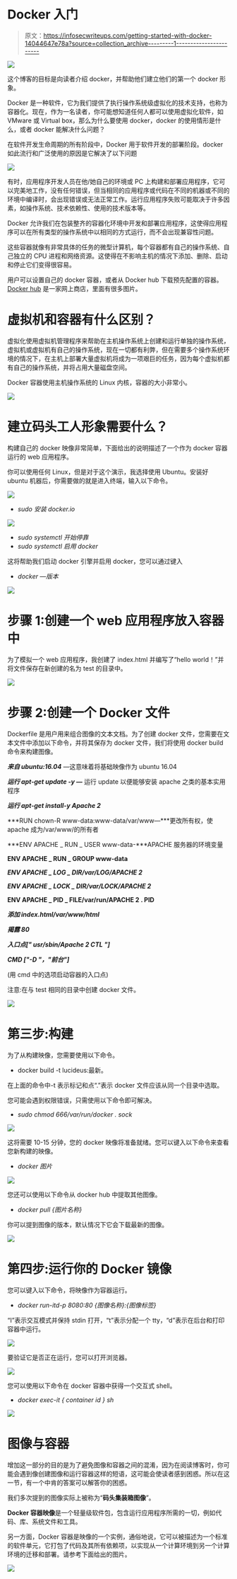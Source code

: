 # Docker 入门

> 原文：<https://infosecwriteups.com/getting-started-with-docker-14044647e78a?source=collection_archive---------1----------------------->

![](img/aa499d927b3767a4d9af10a85ba0ed83.png)

这个博客的目标是向读者介绍 docker，并帮助他们建立他们的第一个 docker 形象。

Docker 是一种软件，它为我们提供了执行操作系统级虚拟化的技术支持，也称为容器化。现在，作为一名读者，你可能想知道任何人都可以使用虚拟化软件，如 VMware 或 Virtual box，那么为什么要使用 docker，docker 的使用情形是什么，或者 docker 能解决什么问题？

在软件开发生命周期的所有阶段中，Docker 用于软件开发的部署阶段。docker 如此流行和广泛使用的原因是它解决了以下问题

![](img/6654d0852fa3799899c8992068904354.png)

有时，应用程序开发人员在他/她自己的环境或 PC 上构建和部署应用程序，它可以完美地工作，没有任何错误，但当相同的应用程序或代码在不同的机器或不同的环境中编译时，会出现错误或无法正常工作。运行应用程序失败可能取决于许多因素，如操作系统、技术依赖性、使用的技术版本等。

Docker 允许我们在包装整齐的容器化环境中开发和部署应用程序，这使得应用程序可以在所有类型的操作系统中以相同的方式运行，而不会出现兼容性问题。

这些容器就像有非常具体的任务的微型计算机，每个容器都有自己的操作系统、自己独立的 CPU 进程和网络资源。这使得在不影响主机的情况下添加、删除、启动和停止它们变得很容易。

用户可以设置自己的 docker 容器，或者从 Docker hub 下载预先配置的容器。 [Docker hub](https://hub.docker.com/) 是一家网上商店，里面有很多图片。

# 虚拟机和容器有什么区别？

虚拟化使用虚拟机管理程序来帮助在主机操作系统上创建和运行单独的操作系统，虚拟机或虚拟机有自己的操作系统，现在一切都有利弊，但在需要多个操作系统环境的情况下，在主机上部署大量虚拟机将成为一项艰巨的任务，因为每个虚拟机都有自己的操作系统，并将占用大量磁盘空间。

Docker 容器使用主机操作系统的 Linux 内核，容器的大小非常小。

![](img/0f51fd9d7bc328a6918b17e640b5005a.png)

# 建立码头工人形象需要什么？

构建自己的 docker 映像非常简单，下面给出的说明描述了一个作为 docker 容器运行的 web 应用程序。

你可以使用任何 Linux，但是对于这个演示，我选择使用 Ubuntu。安装好 ubuntu 机器后，你需要做的就是进入终端，输入以下命令。

![](img/fec312c0015d3f0877b9591f94496246.png)

*   *sudo 安装 docker.io*

![](img/9f599cf41655dd59643343135a0519c1.png)

*   *sudo systemctl 开始停靠*
*   *sudo systemctl 启用 docker*

这将帮助我们启动 docker 引擎并启用 docker，您可以通过键入

*   *docker —版本*

![](img/a5c0769a690ed597fc175bc8f5d77cf6.png)

# 步骤 1:创建一个 web 应用程序放入容器中

为了模拟一个 web 应用程序，我创建了 index.html 并编写了“hello world！”并将文件保存在新创建的名为 test 的目录中。

![](img/9a05a1133648e013671e8f0ad11c4957.png)

# 步骤 2:创建一个 Docker 文件

Dockerfile 是用户用来组合图像的文本文档。为了创建 docker 文件，您需要在文本文件中添加以下命令，并将其保存为 docker 文件，我们将使用 docker build 命令来构建图像。

***来自 ubuntu:16.04*** —这意味着将基础映像作为 ubuntu 16.04

***运行 apt-get update -y —*** 运行 update 以便能够安装 apache 之类的基本实用程序

***运行 apt-get install-y Apache 2***

***RUN chown-R www-data:www-data/var/www—***更改所有权，使 apache 成为/var/www/的所有者

***ENV APACHE _ RUN _ USER www-data-***APACHE 服务器的环境变量

**ENV APACHE _ RUN _ GROUP www-data**

***ENV APACHE _ LOG _ DIR/var/LOG/APACHE 2***

***ENV APACHE _ LOCK _ DIR/var/LOCK/APACHE 2***

**ENV APACHE _ PID _ FILE/var/run/APACHE 2 . PID**

***添加 index.html/var/www/html***

***揭露 80***

***入口点[" usr/sbin/Apache 2 CTL "]***

***CMD ["-D "，"前台"]***

(用 cmd 中的选项启动容器的入口点)

注意:在与 test 相同的目录中创建 docker 文件。

![](img/8f5dfdd00d1d8092ea0c079ba6388e89.png)

# 第三步:构建

为了从构建映像，您需要使用以下命令。

*   docker build -t lucideus:最新。

在上面的命令中-t 表示标记和点“.”表示 docker 文件应该从同一个目录中选取。

您可能会遇到权限错误，只需使用以下命令即可解决。

*   *sudo chmod 666/var/run/docker . sock*

![](img/0defb02fd0eb505111b5042ca40fa8b9.png)

这将需要 10-15 分钟，您的 docker 映像将准备就绪。您可以键入以下命令来查看您新构建的映像。

*   *docker 图片*

![](img/7203eaada668e6cc98c576b7522e7c43.png)

您还可以使用以下命令从 docker hub 中提取其他图像。

*   *docker pull {图片名称}*

你可以提到图像的版本，默认情况下它会下载最新的图像。

![](img/b464a60b3744333e7ce42324733116a5.png)

# 第四步:运行你的 Docker 镜像

您可以键入以下命令，将映像作为容器运行。

*   *docker run-itd-p 8080:80 {图像名称}:{图像标签}*

“I”表示交互模式并保持 stdin 打开，“t”表示分配一个 tty，“d”表示在后台和打印容器中运行。

![](img/4a080bb8af7f6ebb965074498b1278c6.png)

要验证它是否正在运行，您可以打开浏览器。

![](img/b5a4c13c48a554305b0b5bb53bebacdf.png)

您可以使用以下命令在 docker 容器中获得一个交互式 shell。

*   *docker exec-it { container id } sh*

![](img/3b2fa9d6d8367e0ea735317a5ee44813.png)

# 图像与容器

增加这一部分的目的是为了避免图像和容器之间的混淆，因为在阅读博客时，你可能会遇到像创建图像和运行容器这样的短语，这可能会使读者感到困惑。所以在这一节，有一个中肯的答案可以解答你的困惑。

我们多次提到的图像实际上被称为“**码头集装箱图像**”。

**Docker 容器映像**是一个轻量级软件包，包含运行应用程序所需的一切，例如代码、库、系统文件和工具。

另一方面，Docker 容器是映像的一个实例，通俗地说，它可以被描述为一个标准的软件单元，它打包了代码及其所有依赖项，以实现从一个计算环境到另一个计算环境的迁移和部署。请参考下面给出的图片。

![](img/af7a3190ac508a5edc6e8f3168b15965.png)